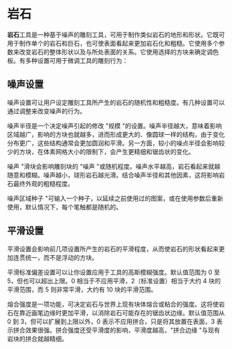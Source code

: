 # 岩石

**岩石**工具是一种基于噪声的雕刻工具，可用于制作类似岩石的地形和形状。它既可用于制作单个的岩石和巨石，也可使表面看起来更加岩石化和粗糙。它使用多个参数来改变岩石的整体形状以及与所处表面的关系。它使用选择的方块来确定调色板。有多种设置可用于微调工具的雕刻行为：

## 噪声设置
 噪声设置可让用户设定雕刻工具所产生的岩石的随机性和粗糙度。有几种设置可以通过调整来改变噪声的行为。

噪声半径是一个决定噪声引起的修改 "规模 "的设置。噪声半径越大，意味着影响区域越广，影响的方块也就越多，进而形成更大的、像圆球一样的结构，由于变化分布更广，这些结构通常会更加圆润和平滑。另一方面，较小的噪点半径会影响较少的方块，在体素网格大小的限制下，会产生更精细和锯齿状的变化。

噪声 "滑块会影响雕刻块的 "噪声 "或随机程度。噪声水平越高，岩石看起来就越随意和模糊。噪声越小，球形岩石越光滑。结合噪声半径和其他因素，这将影响岩石最终外观的粗糙程度。

噪声区域种子 "可输入一个种子，以延续之前使用过的图案，或在使用参数后重新使用，默认情况下，每个笔触都是随机的。

## 平滑设置
平滑设置会影响前几项设置所产生的岩石的平滑程度，从而使岩石的形状看起来更加连贯统一，而不是浮动的方块。

平滑标准偏差设置可以让你设置应用于工具的高斯模糊强度。默认值范围为 0 至 5，但也可以超出上限。0 相当于不应用平滑，2（标准设置）相当于大约 4 块的平滑范围，而 5 则非常平滑，大约有 10 块的平滑范围。

熔合强度是一项功能，可决定岩石与世界上现有块体熔合或粘合的强度。这将使岩石在靠近画笔边缘时更加平滑，以消除岩石可能存在的锯齿状边缘。默认值范围从 0 到 3，但可以扩展到上限以外，0 表示不应用拼合，只是将其放置在表面，3 表示拼合效果很强。拼合强度还受平滑度的影响，平滑度越高，"拼合边缘 "与现有岩块的拼合就越精细。